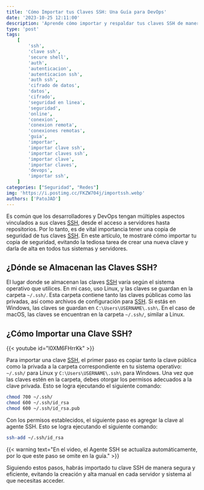 ```yaml
---
title: 'Cómo Importar tus Claves SSH: Una Guía para DevOps'
date: '2023-10-25 12:11:00'
description: 'Aprende cómo importar y respaldar tus claves SSH de manera segura y eficiente. Evita la creación manual y altas repetitivas en esta guía para desarrolladores y DevOps.'
type: 'post'
tags:
    [
        'ssh',
        'clave ssh',
        'secure shell',
        'auth',
        'autenticacion',
        'autenticacion ssh',
        'auth ssh',
        'cifrado de datos',
        'datos',
        'cifrado',
        'seguridad en linea',
        'seguridad',
        'online',
        'conexion',
        'conexion remota',
        'conexiones remotas',
        'guia',
        'importar',
        'importar clave ssh',
        'importar claves ssh',
        'importar clave',
        'importar claves',
        'devops',
        'importar ssh',
    ]
categories: ["Seguridad", "Redes"]
img: 'https://i.postimg.cc/FKZW704j/importssh.webp'
authors: ['PatoJAD']
---
```


Es común que los desarrolladores y DevOps tengan múltiples aspectos vinculados a sus claves [SSH](/post/2023/10/claves-ssh-una-guía-completa-para-la-seguridad-en-conexiones-remotas/), desde el acceso a servidores hasta repositorios. Por lo tanto, es de vital importancia tener una copia de seguridad de tus claves [SSH](/post/2023/10/claves-ssh-una-guía-completa-para-la-seguridad-en-conexiones-remotas/). En este artículo, te mostraré cómo importar tu copia de seguridad, evitando la tediosa tarea de crear una nueva clave y darla de alta en todos tus sistemas y servidores.

## ¿Dónde se Almacenan las Claves SSH?

El lugar donde se almacenan las claves [SSH](/post/2023/10/claves-ssh-una-guía-completa-para-la-seguridad-en-conexiones-remotas/) varía según el sistema operativo que utilices. En mi caso, uso Linux, y las claves se guardan en la carpeta `~/.ssh/`. Esta carpeta contiene tanto las claves públicas como las privadas, así como archivos de configuración para [SSH](/post/2023/10/claves-ssh-una-guía-completa-para-la-seguridad-en-conexiones-remotas/). Si estás en Windows, las claves se guardan en `C:\Users\USERNAME\.ssh\`. En el caso de macOS, las claves se encuentran en la carpeta `~/.ssh/`, similar a Linux.

## ¿Cómo Importar una Clave SSH?

{{< youtube id="l0XM6FHrrKk" >}}

Para importar una clave [SSH](/post/2023/10/claves-ssh-una-guía-completa-para-la-seguridad-en-conexiones-remotas/), el primer paso es copiar tanto la clave pública como la privada a la carpeta correspondiente en tu sistema operativo: `~/.ssh/` para Linux y `C:\Users\USERNAME\.ssh\` para Windows. Una vez que las claves estén en la carpeta, debes otorgar los permisos adecuados a la clave privada. Esto se logra ejecutando el siguiente comando:

```zsh
chmod 700 ~/.ssh/
chmod 600 ~/.ssh/id_rsa
chmod 600 ~/.ssh/id_rsa.pub
```

Con los permisos establecidos, el siguiente paso es agregar la clave al agente SSH. Esto se logra ejecutando el siguiente comando:

```zsh
ssh-add ~/.ssh/id_rsa
```

{{< warning text="En el video, el Agente SSH se actualiza automáticamente, por lo que este paso se omite en la guía." >}}

Siguiendo estos pasos, habrás importado tu clave SSH de manera segura y eficiente, evitando la creación y alta manual en cada servidor y sistema al que necesitas acceder.
